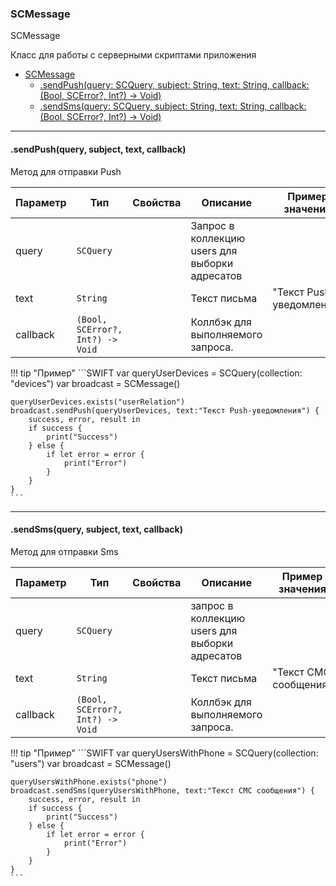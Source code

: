 <a name="SCMessage"></a>

### SCMessage

SCMessage

Класс для работы с серверными скриптами приложения

* [SCMessage](#SCMessage)
    * [.sendPush(query: SCQuery, subject: String, text: String, callback: (Bool, SCError?, Int?) -> Void)](#SCScript+sendPush)
    * [.sendSms(query: SCQuery, subject: String, text: String, callback: (Bool, SCError?, Int?) -> Void)](#SCScript+sendSms)

----------------------------------------------------------------------------------------------

<a name="SCMessage+sendPush"></a>
#### .sendPush(query, subject, text, callback)
Метод для отправки Push

| Параметр | Тип | Свойства | Описание | Пример значения |
| --- | --- | --- | --- | --- |
| query    | <code>SCQuery</code>                        |              | Запрос в коллекцию users для выборки адресатов |                        | 
| text     | <code>String</code>                         |              | Текст письма                                   | "Текст Push-уведомления"         |
| callback | <code>(Bool, SCError?, Int?) -> Void</code> |              | Коллбэк для выполняемого запроса.              |                        |

!!! tip "Пример"
    ```SWIFT
    var queryUserDevices = SCQuery(collection: "devices")
    var broadcast = SCMessage()

    queryUserDevices.exists("userRelation")
    broadcast.sendPush(queryUserDevices, text:"Текст Push-уведомления") {
        success, error, result in
        if success {
            print("Success")
        } else {
            if let error = error {
                print("Error")
            }
        }
    }
    ```

----------------------------------------------------------------------------------------------

<a name="SCMessage+sendSms"></a>
#### .sendSms(query, subject, text, callback)
Метод для отправки Sms
 

| Параметр | Тип | Свойства | Описание | Пример значения |
| --- | --- | --- | --- | --- |
| query    | <code>SCQuery</code>                        |              | запрос в коллекцию users для выборки адресатов |                        | 
| text     | <code>String</code>                         |              | Текст письма                                   | "Текст СМС сообщения"         |
| callback | <code>(Bool, SCError?, Int?) -> Void</code> |              | Коллбэк для выполняемого запроса.              |                        |

!!! tip "Пример"
    ```SWIFT
    var queryUsersWithPhone = SCQuery(collection: "users")
    var broadcast = SCMessage()

    queryUsersWithPhone.exists("phone")
    broadcast.sendSms(queryUsersWithPhone, text:"Текст СМС сообщения") {
        success, error, result in
        if success {
            print("Success")
        } else {
            if let error = error {
                print("Error")
            }
        }
    }
    ```
